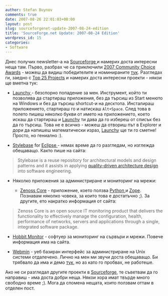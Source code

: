 ```yaml
---
author: Stefan Buynov
comments: true
date: 2007-08-26 22:01:03+00:00
layout: post
slug: sourceforgenet-update-2007-08-24-edition
title: 'SourceForge.net Update: 2007-08-24 Edition'
wordpress_id: 15
categories:
- Software
---
```


Днес получих newsletter-а на [Sourceforge ](http://sourceforge.net/)и намерих доста интересни неща там. Първо, разбрах че са приключили [2007 Community Choice Awards](http://sourceforge.net/awards/cca/) - можеш да видиш победителите и номинираните [тук](http://sourceforge.net/community/index.php/landing-pages/cca07/). Разгледах ги, заедно с [Top 25 Projects](http://sourceforge.net/top/mostactive.php?type=week) и намерих доста интересни проекти - някои ще вметна тук:
	
  * [Launchy ](http://www.launchy.net/)- безспорно попадение за мен. Инструмент, който ти позволява да стартираш приложения, без да търсиш из Start менюто на Windows и без да търсиш shortcut-и на десктопа. Инсталираш приложението, стартираш го и натискаш `Alt+Space`. След това в полето пишеш няколко букви от името на приложението, което искаш да стартираш и [Launchy](http://www.launchy.net/) ти дава да го избереш от списък без да го търсиш. Това не е всичко - можеш да отвориш път в Explorer и дори да напишеш математически израз, [Launchy](http://www.launchy.net/) ще ти го сметне! Просто, но гениално :).
	
  * [Stylebase](http://stylebase.sourceforge.net/) for [Eclipse ](http://www.eclipse.org/)- нямах време да го разгледам, но изглежда обещаващо. Както пише на сайта:

> Stylebase is a reuse repository for architectural models and design patterns and it assists in applying [quality-driven architecture design](http://virtual.vtt.fi/qada/) into software engineering.
	
<!-- More -->

  * Няколко приложения за администриране и мониторинг на мрежи:
	
    * [Zenoss Core](http://www.zenoss.com/product/core) - приложение, което ползва [Python ](http://www.python.org/)и [Zope](http://www.zope.org/). Познавам няколко човека, за които това е достатъчно ;). За другите, ето накратко информация от сайта:

> Zenoss Core is an open source IT monitoring product that delivers the functionality to effectively manage the configuration, health, performance of networks, servers and applications through a single, integrated software package.
	
   * [Hobbit Monitor](http://hobbitmon.sourceforge.net/) -  софтуер за мониторинг на сървъри и мрежи. Повече информация има на сайта.
	
   * [Webmin](http://www.webmin.com/index.html) - уеб базиран интерфейс за администриране на Unix системи отдалечено. Лично на мен ми звучи доста обещаващо. Би трябвало да има и демо [тук](https://demo.virtualmin.com:10000/), но аз като го пробвах, не работеше.

Ако не си разгледал другите проекти в [Sourceforge](http://sourceforge.net/), те съветвам да го направиш - има доста добри неща. Някои хора имат твърде много свободно време ;). Мога да спомена нещата, които ползвам оттам в отделен пост.

